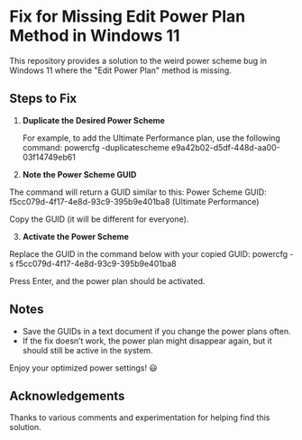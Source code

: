 # Fix for Missing Edit Power Plan Method in Windows 11

This repository provides a solution to the weird power scheme bug in Windows 11 where the "Edit Power Plan" method is missing.

## Steps to Fix

1. **Duplicate the Desired Power Scheme**

   For example, to add the Ultimate Performance plan, use the following command:
powercfg -duplicatescheme e9a42b02-d5df-448d-aa00-03f14749eb61


2. **Note the Power Scheme GUID**

The command will return a GUID similar to this:
Power Scheme GUID: f5cc079d-4f17-4e8d-93c9-395b9e401ba8 (Ultimate Performance)


Copy the GUID (it will be different for everyone).

3. **Activate the Power Scheme**

Replace the GUID in the command below with your copied GUID:
powercfg -s f5cc079d-4f17-4e8d-93c9-395b9e401ba8


Press Enter, and the power plan should be activated.

## Notes

- Save the GUIDs in a text document if you change the power plans often.
- If the fix doesn’t work, the power plan might disappear again, but it should still be active in the system.

Enjoy your optimized power settings! 😃

## Acknowledgements

Thanks to various comments and experimentation for helping find this solution.
